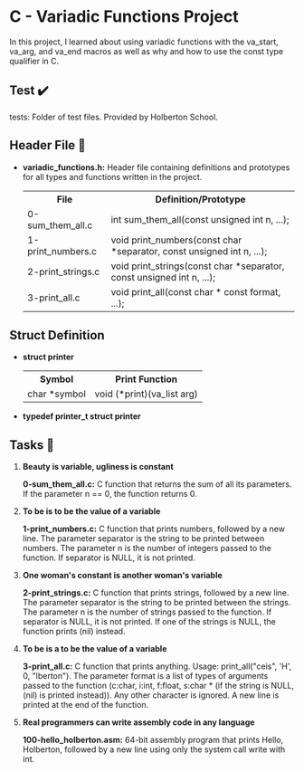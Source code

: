 <h1>C - Variadic Functions Project</h1>
    <p>In this project, I learned about using variadic functions with the va_start, va_arg, and va_end macros as well as why and how to use the const type qualifier in C.</p>
    <h2>Test ✔️</h2>
    <p>tests: Folder of test files. Provided by Holberton School.</p>
    <h2>Header File 📁</h2>
    <ul>
        <li><strong>variadic_functions.h:</strong> Header file containing definitions and prototypes for all types and functions written in the project.</li>
        <table>
            <tr>
                <th>File</th>
                <th>Definition/Prototype</th>
            </tr>
            <tr>
                <td>0-sum_them_all.c</td>
                <td>int sum_them_all(const unsigned int n, ...);</td>
            </tr>
            <tr>
                <td>1-print_numbers.c</td>
                <td>void print_numbers(const char *separator, const unsigned int n, ...);</td>
            </tr>
            <tr>
                <td>2-print_strings.c</td>
                <td>void print_strings(const char *separator, const unsigned int n, ...);</td>
            </tr>
            <tr>
                <td>3-print_all.c</td>
                <td>void print_all(const char * const format, ...);</td>
            </tr>
        </table>
    </ul>
    <h2>Struct Definition</h2>
    <ul>
        <li><strong>struct printer</strong></li>
        <table>
            <tr>
                <th>Symbol</th>
                <th>Print Function</th>
            </tr>
            <tr>
                <td>char *symbol</td>
                <td>void (*print)(va_list arg)</td>
            </tr>
        </table>
        <li><strong>typedef printer_t struct printer</strong></li>
    </ul>
    <h2>Tasks 📃</h2>
    <ol>
        <li><strong>Beauty is variable, ugliness is constant</strong></li>
        <p><strong>0-sum_them_all.c:</strong> C function that returns the sum of all its parameters. If the parameter n == 0, the function returns 0.</p>
        <li><strong>To be is to be the value of a variable</strong></li>
        <p><strong>1-print_numbers.c:</strong> C function that prints numbers, followed by a new line. The parameter separator is the string to be printed between numbers. The parameter n is the number of integers passed to the function. If separator is NULL, it is not printed.</p>
        <li><strong>One woman's constant is another woman's variable</strong></li>
        <p><strong>2-print_strings.c:</strong> C function that prints strings, followed by a new line. The parameter separator is the string to be printed between the strings. The parameter n is the number of strings passed to the function. If separator is NULL, it is not printed. If one of the strings is NULL, the function prints (nil) instead.</p>
        <li><strong>To be is a to be the value of a variable</strong></li>
        <p><strong>3-print_all.c:</strong> C function that prints anything. Usage: print_all("ceis", 'H', 0, "lberton"). The parameter format is a list of types of arguments passed to the function (c:char, i:int, f:float, s:char * (if the string is NULL, (nil) is printed instead)). Any other character is ignored. A new line is printed at the end of the function.</p>
        <li><strong>Real programmers can write assembly code in any language</strong></li>
        <p><strong>100-hello_holberton.asm:</strong> 64-bit assembly program that prints Hello, Holberton, followed by a new line using only the system call write with int.</p>
    </ol>
